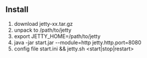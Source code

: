 ## Install 
1. download jetty-xx.tar.gz
2. unpack to /path/to/jetty
3. export JETTY_HOME=/path/to/jetty
4. java -jar start.jar --module=http jetty.http.port=8080
5. config file  start.ini && jetty.sh <start|stop|restart>
